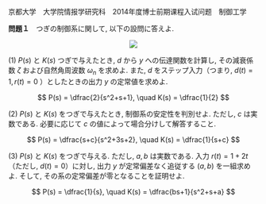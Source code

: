 京都大学　大学院情报学研究科　2014年度博士前期课程入试问题　制御工学

**問題１**　つぎの制御系に関して, 以下の設問に答えよ.

<p  align="center">
    <img src="https://gcdnb.pbrd.co/images/ywuOFDJCdJQN.png?o=1"/>
</p>

(1) $P(s)$ と $K(s)$ つぎで与えたとき, $d$ から $y$ への伝達関数を計算し, その減衰係数 $ζ$ および自然角周波数 $ω_n$ を求めよ. また, $d$ をステップ入力（つまり, $d(t) = 1, r(t) = 0$ ）としたときの出力 $y$ の定常値を求めよ.

$$
    P(s) = \dfrac{2}{s^2+s+1}, \quad K(s) = \dfrac{1}{2}
$$

(2) $P(s)$ と $K(s)$ をつぎで与えたとき, 制御系の安定性を判別せよ. ただし, $c$ は実数である. 必要に応じて $c$ の値によって場合分けして解答すること.

$$
    P(s) = \dfrac{s+c}{s^2+3s+2}, \quad K(s) = \dfrac{1}{s+c}
$$

(3) $P(s)$ と $K(s)$ をつぎで与える. ただし, $a,b$ は実数である. 入力 $r(t) = 1 + 2t$ （ただし, $d(t) = 0$）に対し, 出力 $y$ が定常偏差なく追従する $(a,b)$ を一組求めよ. そして, その系の定常偏差が零となることを証明せよ.

$$
    P(s) = \dfrac{1}{s}, \quad K(s) = \dfrac{bs+1}{s^2+s+a}
$$
